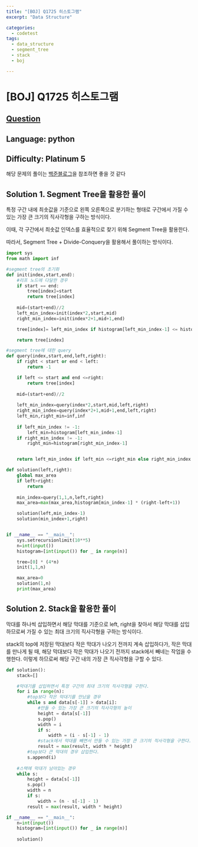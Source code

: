 ```yaml
---
title: "[BOJ] Q1725 히스토그램"
excerpt: "Data Structure"

categories:
  - codetest
tags:
  - data_structure
  - segment_tree
  - stack
  - boj

---
```

# [BOJ] Q1725 히스토그램
## [Question](https://www.acmicpc.net/problem/1725)
## Language: python
## Difficulty: Platinum 5

해당 문제의 풀이는 [백준블로그](https://www.acmicpc.net/blog/view/12)을 참조하면 좋을 것 같다

## Solution 1. Segment Tree을 활용한 풀이

특정 구간 내에 최솟값을 기준으로 왼쪽 오른쪽으로 분기하는 형태로 구간에서 가질 수 있는 가장 큰 크기의 직사각형을 구하는 방식이다. 

이때, 각 구간에서 최솟값 인덱스를 효율적으로 찾기 위해 Segment Tree을 활용한다. 

따라서, Segment Tree + Divide-Conquery을 활용해서 풀이하는 방식이다.

```python
import sys
from math import inf

#segment tree의 초기화
def init(index,start,end):
    #리프 노드에 다달한 경우
    if start == end:
        tree[index]=start
        return tree[index]
    
    mid=(start+end)//2
    left_min_index=init(index*2,start,mid)
    right_min_index=init(index*2+1,mid+1,end)

    tree[index]= left_min_index if histogram[left_min_index-1] <= histogram[right_min_index-1] else right_min_index

    return tree[index]

#segment tree에 대한 query
def query(index,start,end,left,right):
    if right < start or end < left:
        return -1

    if left <= start and end <=right:
        return tree[index]
    
    mid=(start+end)//2
    
    left_min_index=query(index*2,start,mid,left,right)
    right_min_index=query(index*2+1,mid+1,end,left,right)
    left_min,right_min=inf,inf
    
    if left_min_index != -1:
        left_min=histogram[left_min_index-1]
    if right_min_index != -1:
        right_min=histogram[right_min_index-1]


    return left_min_index if left_min <=right_min else right_min_index

def solution(left,right):
    global max_area
    if left>right:
        return
    
    min_index=query(1,1,n,left,right)
    max_area=max(max_area,histogram[min_index-1] * (right-left+1))

    solution(left,min_index-1)
    solution(min_index+1,right)


if __name__ == "__main__":
    sys.setrecursionlimit(10**5)
    n=int(input())
    histogram=[int(input()) for _ in range(n)]

    tree=[0] * (4*n)
    init(1,1,n)

    max_area=0
    solution(1,n)
    print(max_area)
```

## Solution 2. Stack을 활용한 풀이

막대를 하나씩 삽입하면서 해당 막대를 기준으로 left, right을 찾아서 해당 막대를 삽입하므로써 가질 수 있는 최대 크기의 직사각형을 구하는 방식이다. 

stack의 top에 저장된 막대보다 작은 막대가 나오기 전까지 계속 삽입하다가, 작은 막대를 만나게 될 때, 해당 막대보다 작은 막대가 나오기 전까지 stack에서 빼네는 작업을 수행한다. 이렇게 하므로써 해당 구간 내의 가장 큰 직사각형을 구할 수 있다.

```python
def solution():
    stack=[]

    #막대기를 삽입하면서 특정 구간의 최대 크기의 직사각형을 구한다.
    for i in range(n):
        #top보다 작은 막대기를 만났을 경우
        while s and data[s[-1]] > data[i]:
            #만들 수 있는 가장 큰 크기의 직사각형의 높이
            height = data[s[-1]]
            s.pop()
            width = i
            if s:
                width = (i - s[-1] - 1)
            #stack에서 막대를 빼면서 만들 수 있는 가장 큰 크기의 직사각형을 구한다.
            result = max(result, width * height)
        #top보다 큰 막대의 경우 삽입한다.
        s.append(i)
    
    #스택에 막대가 남아있는 경우
    while s:
        height = data[s[-1]]
        s.pop()
        width = n
        if s:
            width = (n - s[-1] - 1)
        result = max(result, width * height)

if __name__ == "__main__":
    n=int(input())
    histogram=[int(input()) for _ in range(n)]
    
    solution()
```